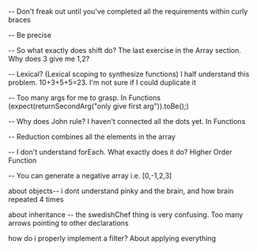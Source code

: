 -- Don't freak out until you've completed all the requirements within curly braces

-- Be precise

-- So what exactly does shift do? The last exercise in the Array section. Why does 3 give me 1,2?

-- Lexical? (Lexical scoping to synthesize functions) I half understand this problem. 10+3+5+5=23. I'm not sure if I could duplicate it

-- Too many args for me to grasp. In Functions (expect(returnSecondArg("only give first arg")).toBe();)

-- Why does John rule? I haven't connected all the dots yet. In Functions

-- Reduction combines all the elements in the array

-- I don't understand forEach. What exactly does it do? Higher Order Function

-- You can generate a negative array i.e. [0,-1,2,3]

about objects-- i dont understand pinky and the brain, and how brain repeated 4 times

about inheritance -- the swedishChef thing is very confusing. Too many arrows pointing to other declarations

how do i properly implement a filter? About applying everything
